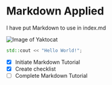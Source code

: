 # Markdown Applied

I have put Markdown to use in index.md

![Image of Yaktocat](https://octodex.github.com/images/yaktocat.png)

``` C++
std::cout << "Hello World!";
```

- [x] Initiate Markdown Tutorial
- [x] Create checklist
- [ ] Complete Markdown Tutorial
